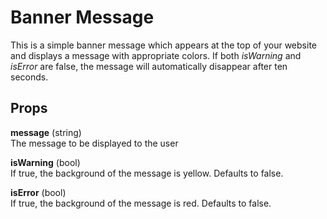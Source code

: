 # Banner Message
This is a simple banner message which appears at the top of your website
and displays a message with appropriate colors. If both *isWarning* and
*isError* are false, the message will automatically disappear after ten
seconds.

Props
-----
**message** (string)  
The message to be displayed to the user

**isWarning** (bool)  
If true, the background of the message is yellow. Defaults to false.

**isError** (bool)  
If true, the background of the message is red. Defaults to false.
